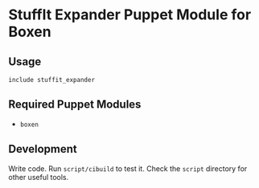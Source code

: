 # StuffIt Expander Puppet Module for Boxen

## Usage

```puppet
include stuffit_expander
```

## Required Puppet Modules

* `boxen`

## Development

Write code. Run `script/cibuild` to test it. Check the `script`
directory for other useful tools.
